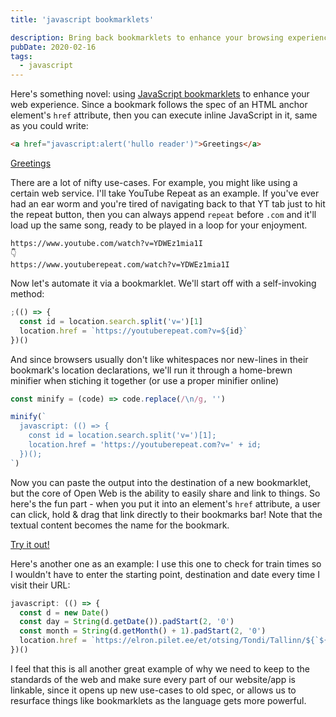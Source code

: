 ```yaml
---
title: 'javascript bookmarklets'

description: Bring back bookmarklets to enhance your browsing experience
pubDate: 2020-02-16
tags:
  - javascript
---
```


Here's something novel: using [JavaScript bookmarklets](https://en.m.wikipedia.org/wiki/Bookmarklet) to enhance your web experience.
Since a bookmark follows the spec of an HTML anchor element's `href` attribute, then you can execute
inline JavaScript in it, same as you could write:

```html
<a href="javascript:alert('hullo reader')">Greetings</a>
```

<a href="javascript:alert('hullo reader')">Greetings</a>

There are a lot of nifty use-cases. For example, you might like using a certain web service. I'll take
YouTube Repeat as an example. If you've ever had an ear worm and you're tired of navigating back to that
YT tab just to hit the repeat button, then you can always append `repeat` before `.com` and it'll load
up the same song, ready to be played in a loop for your enjoyment.

```
https://www.youtube.com/watch?v=YDWEz1mia1I
👇
https://www.youtuberepeat.com/watch?v=YDWEz1mia1I
```

Now let's automate it via a bookmarklet. We'll start off with a self-invoking method:

```js
;(() => {
  const id = location.search.split('v=')[1]
  location.href = `https://youtuberepeat.com?v=${id}`
})()
```

And since browsers usually don't like whitespaces nor new-lines in their bookmark's location declarations,
we'll run it through a home-brewn minifier when stiching it together (or use a proper minifier online)

```js
const minify = (code) => code.replace(/\n/g, '')

minify(`
  javascript: (() => {
    const id = location.search.split('v=')[1];
    location.href = 'https://youtuberepeat.com?v=' + id;
  })();
`)
```

Now you can paste the output into the destination of a new bookmarklet, but the core of Open Web is
the ability to easily share and link to things. So here's the fun part - when you put it into an element's
`href` attribute, a user can click, hold & drag that link directly to their bookmarks bar! Note that
the textual content becomes the name for the bookmark.

<a href="javascript:(()=>{constid=location.search.split('v=')[1];location.href='https://youtuberepeat.com?v='+id;})();">Try it out!</a>

Here's another one as an example: I use this one to check for train times so I wouldn't have to enter
the starting point, destination and date every time I visit their URL:

```js
javascript: (() => {
  const d = new Date()
  const day = String(d.getDate()).padStart(2, '0')
  const month = String(d.getMonth() + 1).padStart(2, '0')
  location.href = `https://elron.pilet.ee/et/otsing/Tondi/Tallinn/${`${d.getFullYear()}-${month}-${day}`}`
})()
```

I feel that this is all another great example of why we need to keep to the standards of the web and
make sure every part of our website/app is linkable, since it opens up new use-cases to old spec,
or allows us to resurface things like bookmarklets as the language gets more powerful.
